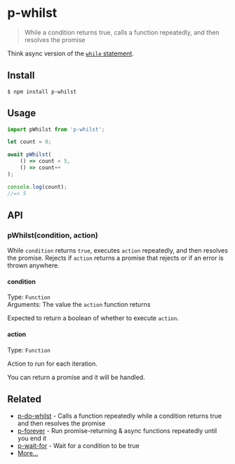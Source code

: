 # p-whilst

> While a condition returns true, calls a function repeatedly, and then resolves the promise

Think async version of the [`while` statement](https://developer.mozilla.org/en-US/docs/Web/JavaScript/Reference/Statements/while).

## Install

```
$ npm install p-whilst
```

## Usage

```js
import pWhilst from 'p-whilst';

let count = 0;

await pWhilst(
	() => count < 5,
	() => count++
);

console.log(count);
//=> 5
```

## API

### pWhilst(condition, action)

While `condition` returns `true`, executes `action` repeatedly, and then resolves the promise. Rejects if `action` returns a promise that rejects or if an error is thrown anywhere.

#### condition

Type: `Function`\
Arguments: The value the `action` function returns

Expected to return a boolean of whether to execute `action`.

#### action

Type: `Function`

Action to run for each iteration.

You can return a promise and it will be handled.

## Related

- [p-do-whilst](https://github.com/sindresorhus/p-do-whilst) - Calls a function repeatedly while a condition returns true and then resolves the promise
- [p-forever](https://github.com/sindresorhus/p-forever) - Run promise-returning & async functions repeatedly until you end it
- [p-wait-for](https://github.com/sindresorhus/p-wait-for) - Wait for a condition to be true
- [More…](https://github.com/sindresorhus/promise-fun)
